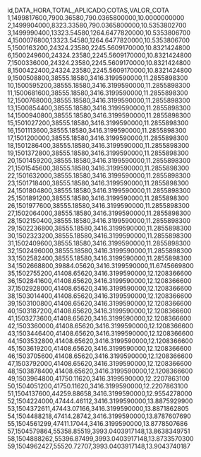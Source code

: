 id,DATA_HORA,TOTAL_APLICADO,COTAS,VALOR_COTA
1,1499817600,7900.36580,790.0365800000,10.0000000000
2,1499904000,8323.33580,790.0365800000,10.5353802700
3,1499990400,13323.54580,1264.6477820000,10.5353806700
4,1500076800,13323.54580,1264.6477820000,10.5353806700
5,1500163200,24324.23580,2245.5609170000,10.8321424800
6,1500249600,24324.23580,2245.5609170000,10.8321424800
7,1500336000,24324.23580,2245.5609170000,10.8321424800
8,1500422400,24324.23580,2245.5609170000,10.8321424800
9,1500508800,38555.18580,3416.3199590000,11.2855898300
10,1500595200,38555.18580,3416.3199590000,11.2855898300
11,1500681600,38555.18580,3416.3199590000,11.2855898300
12,1500768000,38555.18580,3416.3199590000,11.2855898300
13,1500854400,38555.18580,3416.3199590000,11.2855898300
14,1500940800,38555.18580,3416.3199590000,11.2855898300
15,1501027200,38555.18580,3416.3199590000,11.2855898300
16,1501113600,38555.18580,3416.3199590000,11.2855898300
17,1501200000,38555.18580,3416.3199590000,11.2855898300
18,1501286400,38555.18580,3416.3199590000,11.2855898300
19,1501372800,38555.18580,3416.3199590000,11.2855898300
20,1501459200,38555.18580,3416.3199590000,11.2855898300
21,1501545600,38555.18580,3416.3199590000,11.2855898300
22,1501632000,38555.18580,3416.3199590000,11.2855898300
23,1501718400,38555.18580,3416.3199590000,11.2855898300
24,1501804800,38555.18580,3416.3199590000,11.2855898300
25,1501891200,38555.18580,3416.3199590000,11.2855898300
26,1501977600,38555.18580,3416.3199590000,11.2855898300
27,1502064000,38555.18580,3416.3199590000,11.2855898300
28,1502150400,38555.18580,3416.3199590000,11.2855898300
29,1502236800,38555.18580,3416.3199590000,11.2855898300
30,1502323200,38555.18580,3416.3199590000,11.2855898300
31,1502409600,38555.18580,3416.3199590000,11.2855898300
32,1502496000,38555.18580,3416.3199590000,11.2855898300
33,1502582400,38555.18580,3416.3199590000,11.2855898300
34,1502668800,39884.05620,3416.3199590000,11.6745669800
35,1502755200,41408.65620,3416.3199590000,12.1208366600
36,1502841600,41408.65620,3416.3199590000,12.1208366600
37,1502928000,41408.65620,3416.3199590000,12.1208366600
38,1503014400,41408.65620,3416.3199590000,12.1208366600
39,1503100800,41408.65620,3416.3199590000,12.1208366600
40,1503187200,41408.65620,3416.3199590000,12.1208366600
41,1503273600,41408.65620,3416.3199590000,12.1208366600
42,1503360000,41408.65620,3416.3199590000,12.1208366600
43,1503446400,41408.65620,3416.3199590000,12.1208366600
44,1503532800,41408.65620,3416.3199590000,12.1208366600
45,1503619200,41408.65620,3416.3199590000,12.1208366600
46,1503705600,41408.65620,3416.3199590000,12.1208366600
47,1503792000,41408.65620,3416.3199590000,12.1208366600
48,1503878400,41408.65620,3416.3199590000,12.1208366600
49,1503964800,41750.11620,3416.3199590000,12.2207863100
50,1504051200,41750.11620,3416.3199590000,12.2207863100
51,1504137600,44259.88658,3416.3199590000,12.9554278000
52,1504224000,47444.46112,3416.3199590000,13.8875929900
53,1504372611,47443.07166,3416.3199590000,13.8871862805
54,1504488218,47414.28742,3416.3199590000,13.8787607690
55,1504561299,47411.17044,3416.3199590000,13.8778507686
57,1504579864,55358.85519,3993.0403917148,13.8638349751
58,1504888262,55396.87499,3993.0403917148,13.8733570300
59,1504962427,55520.72707,3993.0403917148,13.9043740187
